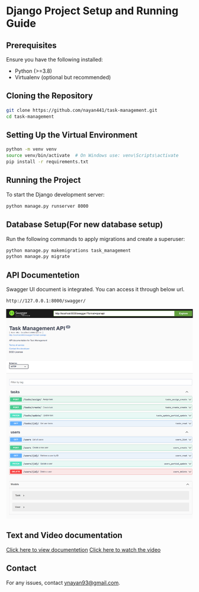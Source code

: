 # Django Project Setup and Running Guide

## Prerequisites
Ensure you have the following installed:
- Python (>=3.8)
- Virtualenv (optional but recommended)

## Cloning the Repository
```sh
git clone https://github.com/nayan441/task-management.git
cd task-management
```

## Setting Up the Virtual Environment
```sh
python -m venv venv
source venv/bin/activate  # On Windows use: venv\Scripts\activate
pip install -r requirements.txt
```

## Running the Project
To start the Django development server:
```sh
python manage.py runserver 8000
```

## Database Setup(For new database setup)
Run the following commands to apply migrations and create a superuser:
```sh
python manage.py makemigrations task_management
python manage.py migrate
```
## API Documentetion
Swagger UI document is integrated. You can access it through below url.
```sh
http://127.0.0.1:8000/swagger/
```
![Alt Text](assets/localhost_8000_swagger.png)

## Text and Video documentation

[Click here to view documentetion](assets/setup_documentetion.pdf)
[Click here to watch the video](assets/screen-record-task-management_EO2AsFO1.mkv)



## Contact
For any issues, contact [ynayan93@gmail.com](mailto:ynayan93@gmail.com).

